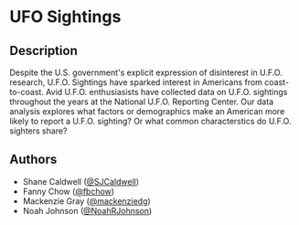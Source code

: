 # UFO Sightings

## Description

Despite the U.S. government's explicit expression of disinterest in U.F.O. research, U.F.O. Sightings have sparked interest in Americans from coast-to-coast. Avid U.F.O. enthusiasists have collected data on U.F.O. sightings throughout the years at the National U.F.O. Reporting Center. Our data analysis explores what factors or demographics make an American more likely to report a U.F.O. sighting? Or what common characterstics do U.F.O. sighters share? 


## Authors

* Shane Caldwell ([@SJCaldwell](https://github.com/SJCaldwell))
* Fanny Chow ([@fbchow](https://github.com/fbchow))
* Mackenzie Gray ([@mackenziedg](https://github.com/mackenziedg))
* Noah Johnson ([@NoahRJohnson](https://github.com/NoahRJohnson))
